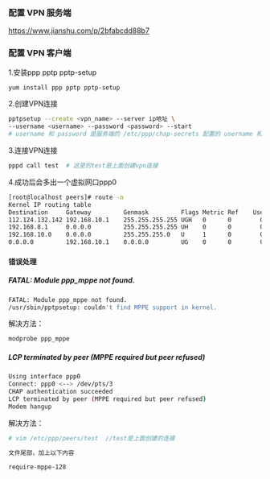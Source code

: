 ### 配置 VPN 服务端
https://www.jianshu.com/p/2bfabcdd88b7

### 配置 VPN 客户端
1.安装ppp pptp pptp-setup
```bash
yum install ppp pptp pptp-setup
```
2.创建VPN连接
```bash
pptpsetup --create <vpn_name> --server ip地址 \
--username <username> --password <password> --start
# username 和 password 是服务端的 /etc/ppp/chap-secrets 配置的 username 和 password
```
3.连接VPN连接
```bash
pppd call test  # 这里的test是上面创建vpn连接
```
4.成功后会多出一个虚拟网口ppp0
```bash
[root@localhost peers]# route -n
Kernel IP routing table
Destination     Gateway         Genmask         Flags Metric Ref    Use Iface
112.124.132.142 192.168.10.1    255.255.255.255 UGH   0      0        0 eth0
192.168.8.1     0.0.0.0         255.255.255.255 UH    0      0        0 ppp0
192.168.10.0    0.0.0.0         255.255.255.0   U     1      0        0 eth0
0.0.0.0         192.168.10.1    0.0.0.0         UG    0      0        0 eth0
```

#### 错误处理
##### FATAL: Module ppp_mppe not found.
```bash
FATAL: Module ppp_mppe not found.
/usr/sbin/pptpsetup: couldn't find MPPE support in kernel.
```
解决方法：
```bash
modprobe ppp_mppe
```

##### LCP terminated by peer (MPPE required but peer refused)
```bash
Using interface ppp0
Connect: ppp0 <--> /dev/pts/3
CHAP authentication succeeded
LCP terminated by peer (MPPE required but peer refused)
Modem hangup
```
解决方法：
```bash
# vim /etc/ppp/peers/test  //test是上面创建的连接

文件尾部，加上以下内容

require-mppe-128
```